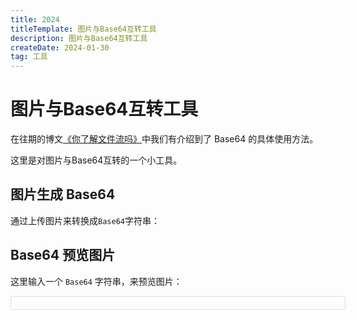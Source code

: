 ```yaml
---
title: 2024
titleTemplate: 图片与Base64互转工具
description: 图片与Base64互转工具
createDate: 2024-01-30
tag: 工具  
---
```


# 图片与Base64互转工具

在往期的博文[《你了解文件流吗》](blob#base64)中我们有介绍到了 Base64 的具体使用方法。

这里是对图片与Base64互转的一个小工具。


## 图片生成 Base64

通过上传图片来转换成`Base64`字符串：

<Img2Url />

## Base64 预览图片

这里输入一个 `Base64` 字符串，来预览图片：

<el-input v-model="inputVal" class="url-input" placeholder="BaseURL" clearable> 
  <template #append>
    <el-button type="primary" :icon="SetUp" @click="handleShowImg" />
  </template>
</el-input>

<template v-if="isShowImg && inputVal.length">
  <div style="margin: 20px 0;">
    <zoom-img :src="inputVal" title="预览图片"/>
  </div>
</template>

<script setup>
  import Img2Url from '@blog/img2url';
  import { ref, watch } from 'vue';
  import { ElInput, ElButton } from 'element-plus';
  import { SetUp } from '@element-plus/icons-vue'
  

  const inputVal = ref('');
  const isShowImg = ref(false);

  const handleShowImg = () => {
    isShowImg.value = true;
  }

  watch(
    () => inputVal.value, 
    (val) => {
      if (!val.length) {
        isShowImg.value = false;
      }
    }
  )
</script>

<style lang="scss">
  .url-input {
    width: 100%;
    border: 1px solid #DCDFE6;
    padding: 10px 15px;
    display: flex;
    justify-content: space-between;
    align-items: center;

    .el-input__wrapper {
      width: 80%;
      display: flex;
      align-items: center;

      .el-input__inner {
        width: 100%;
      }
    }
  }

</style>